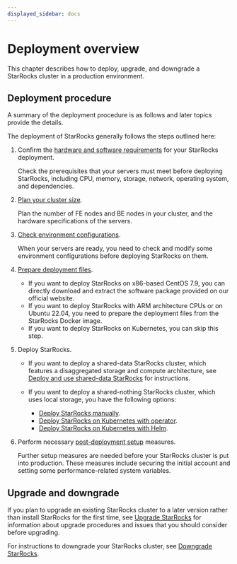 ```yaml
---
displayed_sidebar: docs
---
```


# Deployment overview

This chapter describes how to deploy, upgrade, and downgrade a StarRocks cluster in a production environment.

## Deployment procedure

A summary of the deployment procedure is as follows and later topics provide the details.

The deployment of StarRocks generally follows the steps outlined here:

1. Confirm the [hardware and software requirements](../deployment/deployment_prerequisites.md) for your StarRocks deployment.

   Check the prerequisites that your servers must meet before deploying StarRocks, including CPU, memory, storage, network, operating system, and dependencies.

2. [Plan your cluster size](../deployment/plan_cluster.md).

   Plan the number of FE nodes and BE nodes in your cluster, and the hardware specifications of the servers.

3. [Check environment configurations](../deployment/environment_configurations.md).

   When your servers are ready, you need to check and modify some environment configurations before deploying StarRocks on them.

4. [Prepare deployment files](../deployment/prepare_deployment_files.md).

   - If you want to deploy StarRocks on x86-based CentOS 7.9, you can directly download and extract the software package provided on our official website.
   - If you want to deploy StarRocks with ARM architecture CPUs or on Ubuntu 22.04, you need to prepare the deployment files from the StarRocks Docker image.
   - If you want to deploy StarRocks on Kubernetes, you can skip this step.

5. Deploy StarRocks.

   - If you want to deploy a shared-data StarRocks cluster, which features a disaggregated storage and compute architecture, see [Deploy and use shared-data StarRocks](../deployment/shared_data/s3.md) for instructions.
   - If you want to deploy a shared-nothing StarRocks cluster, which uses local storage, you have the following options:

     - [Deploy StarRocks manually](../deployment/deploy_manually.md).
     - [Deploy StarRocks on Kubernetes with operator](../deployment/sr_operator.md).
     - [Deploy StarRocks on Kubernetes with Helm](../deployment/helm.md).

6. Perform necessary [post-deployment setup](../deployment/post_deployment_setup.md) measures.

   Further setup measures are needed before your StarRocks cluster is put into production. These measures include securing the initial account and setting some performance-related system variables.

## Upgrade and downgrade

If you plan to upgrade an existing StarRocks cluster to a later version rather than install StarRocks for the first time, see [Upgrade StarRocks](../deployment/upgrade.md) for information about upgrade procedures and issues that you should consider before upgrading.

For instructions to downgrade your StarRocks cluster, see [Downgrade StarRocks](../deployment/downgrade.md).
